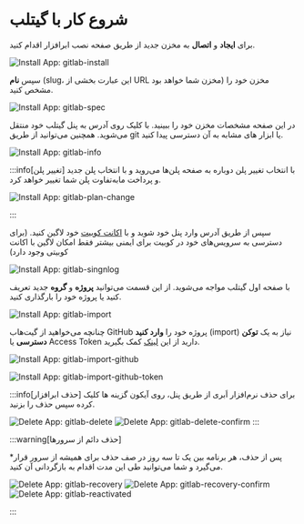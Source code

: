 # شروع کار با گیتلب

برای **ایجاد** و **اتصال** به مخزن جدید از طریق صفحه نصب ابرافزار اقدام کنید.

![Install App: gitlab-install](../img/gitlab-install.png)

سپس **نام** (slug، این عبارت بخشی از URL مخزن شما خواهد بود) مخزن خود را مشخص کنید.

![Install App: gitlab-spec](../img/gitlab-spec.png)

در این صفحه مشخصات مخزن خود را ببینید. با کلیک روی آدرس به پنل گیتلب خود منتقل می‌شوید. همچنین می‌توانید از طریق git یا ابزار های مشابه به آن دسترسی پیدا کنید.

![Install App: gitlab-info](../img/gitlab-overview.png)

:::info[تغییر پلن]
با انتخاب تغییر پلن دوباره به صفحه پلن‌ها می‌روید و با انتخاب پلن جدید و پرداخت مابه‌تفاوت پلن شما تغییر خواهد کرد.

![Install App: gitlab-plan-change](../img/gitlab-plan-change.png)

:::

سپس از طریق آدرس وارد پنل خود شوید و با [اکانت کوبیت](../../../account/) خود لاگین کنید. (برای دسترسی به سرویس‌های خود در کوبیت برای ایمنی بیشتر فقط امکان لاگین با اکانت کوبیتی وجود دارد)

![Install App: gitlab-singnlog](../img/gitlab-signlog.png)

با صفحه اول گیتلب مواجه می‌شوید. از این قسمت می‌توانید **پروژه** و **گروه** جدید تعریف کنید یا پروژه خود را بارگذاری کنید.

![Install App: gitlab-import](../img/gitlab-import.png)

چنانچه می‌خواهید از گیت‌هاب GitHub پروژه خود را **وارد کنید** (import) نیاز به یک **توکن دسترسی** یا Access Token دارید از این [لینک](https://docs.github.com/en/authentication/keeping-your-account-and-data-secure/managing-your-personal-access-tokens) کمک بگیرید.

![Install App: gitlab-import-github](../img/gitlab-import-github.png)

![Install App: gitlab-import-github-token](../img/gitlab-import-github-token.png)

:::info[حذف ابرافزار]
برای حذف نرم‌افزار اَبری از طریق پنل، روی آیکون گزینه ها کلیک کرده سپس حذف را بزنید.

![Delete App: gitlab-delete](../img/gitlab-delete.png)
![Delete App: gitlab-delete-confirm](../img/gitlab-delete-confirm.png)
:::

:::warning[حذف دائم از سرورها]

\*پس از حذف، هر برنامه بین یک تا سه روز در صف حذف برای همیشه از سرور قرار می‌گیرد و شما می‌توانید طی این مدت اقدام به بازگردانی آن کنید.

![Delete App: gitlab-recovery](../img/gitlab-recovery.png)
![Delete App: gitlab-recovery-confirm](../img/gitlab-recovery-confirm.png)
![Delete App: gitlab-reactivated](../img/gitlab-reactivated.png)

:::
